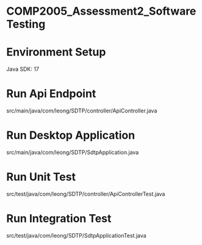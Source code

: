 # COMP2005_Assessment2_SoftwareTesting

# Environment Setup
Java SDK: 17

# Run Api Endpoint
src/main/java/com/leong/SDTP/controller/ApiController.java

# Run Desktop Application
src/main/java/com/leong/SDTP/SdtpApplication.java

# Run Unit Test
src/test/java/com/leong/SDTP/controller/ApiControllerTest.java

# Run Integration Test
src/test/java/com/leong/SDTP/SdtpApplicationTest.java 
